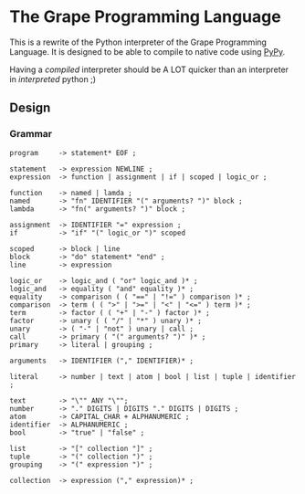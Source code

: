 # The Grape Programming Language

This is a rewrite of the Python interpreter of the Grape Programming Language. It is
designed to be able to compile to native code using [PyPy](https://www.pypy.org).

Having a _compiled_ interpreter should be A LOT quicker than an interpreter in
_interpreted_ python ;)

## Design

### Grammar

```text
program     -> statement* EOF ;

statement   -> expression NEWLINE ;
expression  -> function | assignment | if | scoped | logic_or ;

function    -> named | lamda ;
named       -> "fn" IDENTIFIER "(" arguments? ")" block ;
lambda      -> "fn(" arguments? ")" block ;

assignment  -> IDENTIFIER "=" expression ;
if          -> "if" "(" logic_or ")" scoped

scoped      -> block | line
block       -> "do" statement* "end" ;
line        -> expression

logic_or    -> logic_and ( "or" logic_and )* ;
logic_and   -> equality ( "and" equality )* ;
equality    -> comparison ( ( "==" | "!=" ) comparison )* ;
comparison  -> term ( ( ">" | ">=" | "<" | "<=" ) term )* ;
term        -> factor ( ( "+" | "-" ) factor )* ;
factor      -> unary ( ( "/" | "*" ) unary )* ;
unary       -> ( "-" | "not" ) unary | call ;
call        -> primary ( "(" arguments? ")" )* ;
primary     -> literal | grouping ;

arguments   -> IDENTIFIER ("," IDENTIFIER)* ;

literal     -> number | text | atom | bool | list | tuple | identifier ;

text        -> "\"" ANY "\"";
number      -> "." DIGITS | DIGITS "." DIGITS | DIGITS ;
atom        -> CAPITAL_CHAR + ALPHANUMERIC ;
identifier  -> ALPHANUMERIC ;
bool        -> "true" | "false" ;

list        -> "[" collection "]" ;
tuple       -> "(" collection ")" ;
grouping    -> "(" expression ")" ;

collection  -> expression ("," expression)* ;
```
